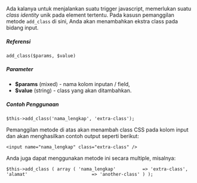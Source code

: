 Ada kalanya untuk menjalankan suatu trigger javascript, memerlukan suatu *class identity* unik pada element tertentu. Pada kasusn pemanggilan metode `add_class` di sini, Anda akan menambahkan ekstra class pada bidang input.

##### Referensi

`add_class($params, $value)`

##### Parameter

* **$params** (mixed) - nama kolom inputan / field,
* **$value** (string) - class yang akan ditambahkan.

##### Contoh Penggunaan

`$this->add_class('nama_lengkap', 'extra-class');`

Pemanggilan metode di atas akan menambah class CSS pada kolom input dan akan menghasilkan contoh output seperti berikut:

`<input name="nama_lengkap" class="extra-class" />`

Anda juga dapat menggunakan metode ini secara multiple, misalnya:

`$this->add_class
(
	array
	(
		'nama_lengkap'			=> 'extra-class',
		'alamat'						=> 'another-class'
	)
);`
